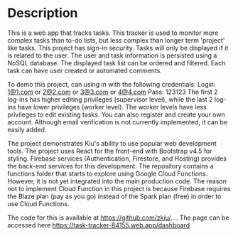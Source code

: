 # Description

This is a web app that tracks tasks. This tracker is used to monitor more complex tasks than to-do lists, but less complex than longer term 'project' like tasks. This project has sign-in security. Tasks will only be displayed if it is related to the user. The user and task information is persisted using a NoSQL database. The displayed task list can be ordered and filtered. Each task can have user created or automated comments.

To demo this project, can using in with the following credentials:
Login: 1@1.com or 2@2.com or 3@3.com or 4@4.com
Pass: 123123
The first 2 log-ins has higher editing privileges (supervisor level), while the last 2 log-ins have lower privileges (worker level). The worker levels have less privileges to edit existing tasks. You can also register and create your own account. Although email verification is not currently implemented, it can be easily added.

The project demonstrates Kiu's ability to use popular web development tools. The project uses React for the front-end with Bootstrap v4.5 for styling. Firebase services (Authentication, Firestore, and Hosting) provides the back-end services for this development. The repository contains a functions folder that starts to explore using Google Cloud Functions. However, it is not yet integrated into the main production code. The reason not to implement Cloud Function in this project is because Firebase requires the Blaze plan (pay as you go) instead of the Spark plan (free) in order to use Cloud Functions.

The code for this is available at https://github.com/zkiu/.... The page can be accessed here https://task-tracker-84155.web.app/dashboard
